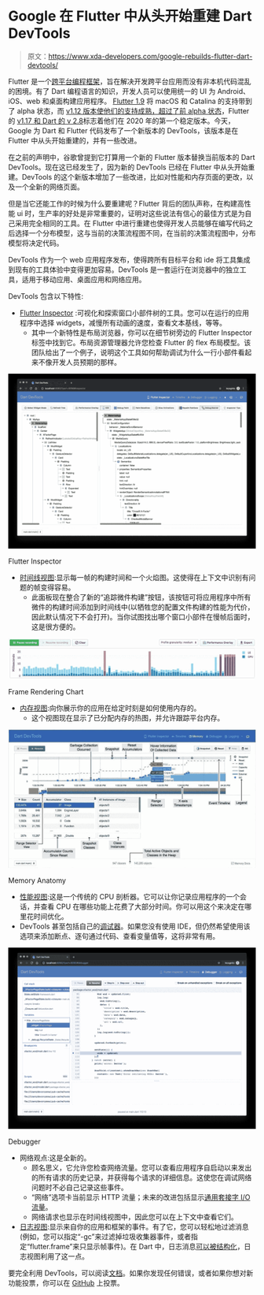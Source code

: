 # Google 在 Flutter 中从头开始重建 Dart DevTools

> 原文：<https://www.xda-developers.com/google-rebuilds-flutter-dart-devtools/>

Flutter 是一个[跨平台编程框架](https://www.xda-developers.com/flutter-1-0-is-now-available-stable-native-cross-platform-development/)，旨在解决开发跨平台应用而没有非本机代码混乱的困境。有了 Dart 编程语言的知识，开发人员可以使用统一的 UI 为 Android、iOS、web 和桌面构建应用程序。 [Flutter 1.9](https://www.xda-developers.com/flutter-19-web-repo-ios-13-macos-catalina-support-ml-code-completion-dart-25/) 将 macOS 和 Catalina 的支持带到了 alpha 状态，而 [v1.12 版本使他们的支持成熟，超过了前 alpha 状态](https://www.xda-developers.com/google-flutter-112-support-web-macos-more/)，Flutter 的 [v1.17 和 Dart 的 v 2.8](https://www.xda-developers.com/google-flutter-117-dart-2-8-stable-sdk-app-development/)标志着他们在 2020 年的第一个稳定版本。今天，Google 为 Dart 和 Flutter 代码发布了一个新版本的 DevTools，该版本是在 Flutter 中从头开始重建的，并有一些改进。

在之前的声明中，谷歌曾提到它打算用一个新的 Flutter 版本替换当前版本的 Dart DevTools。现在这已经发生了，因为新的 DevTools 已经在 Flutter 中从头开始重建。DevTools 的这个新版本增加了一些改进，比如对性能和内存页面的更改，以及一个全新的网络页面。

但是当它还能工作的时候为什么要重建呢？Flutter 背后的团队声称，在构建高性能 ui 时，生产率的好处是非常重要的，证明对这些说法有信心的最佳方式是为自己采用完全相同的工具。在 Flutter 中进行重建也使得开发人员能够在编写代码之后选择一个分布模型，这与当前的决策流程图不同，在当前的决策流程图中，分布模型将决定代码。

DevTools 作为一个 web 应用程序发布，使得跨所有目标平台和 ide 将工具集成到现有的工具体验中变得更加容易。DevTools 是一套运行在浏览器中的独立工具，适用于移动应用、桌面应用和网络应用。

DevTools 包含以下特性:

*   [Flutter Inspector](https://flutter.dev/docs/development/tools/devtools/inspector) :可视化和探索窗口小部件树的工具。您可以在运行的应用程序中选择 widgets，减慢所有动画的速度，查看文本基线，等等。
    *   其中一个新特性是布局浏览器，你可以在细节树旁边的 Flutter Inspector 标签中找到它。布局资源管理器允许您检查 Flutter 的 flex 布局模型。该团队给出了一个例子，说明这个工具如何帮助调试为什么一行小部件看起来不像开发人员预期的那样。

 <picture>![Flutter Inspector in DevTools](img/87a9a4d49503f90df6f2a44dd938517f.png)</picture> 

Flutter Inspector

*   [时间线视图](https://flutter.dev/docs/development/tools/devtools/timeline):显示每一帧的构建时间和一个火焰图。这使得在上下文中识别有问题的帧变得容易。
    *   此面板现在整合了新的“追踪微件构建”按钮，该按钮可将应用程序中所有微件的构建时间添加到时间线中(以牺牲您的配置文件构建的性能为代价，因此默认情况下不会打开)。当你试图找出哪个窗口小部件在慢帧后面时，这是很方便的。

 <picture>![](img/e84b50c6f923cce7159895f10b19bc9b.png)</picture> 

Frame Rendering Chart

*   [内存视图](https://flutter.dev/docs/development/tools/devtools/memory):向你展示你的应用在给定时刻是如何使用内存的。
    *   这个视图现在显示了已分配内存的热图，并允许跟踪平台内存。

 <picture>![](img/275f4afc4d2ecd663d41ec0d58de218c.png)</picture> 

Memory Anatomy

*   [性能视图](https://flutter.dev/docs/development/tools/devtools/performance):这是一个传统的 CPU 剖析器。它可以让你记录应用程序的一个会话，并查看 CPU 在哪些功能上花费了大部分时间。你可以用这个来决定在哪里花时间优化。
*   DevTools 甚至包括自己的[调试器](https://flutter.dev/docs/development/tools/devtools/debugger)。如果您没有使用 IDE，但仍然希望使用该选项来添加断点、逐句通过代码、查看变量值等，这将非常有用。

 <picture>![](img/ad4c18a80c5598c3c83a86961c945d4e.png)</picture> 

Debugger

*   网络观点:这是全新的。
    *   顾名思义，它允许您检查网络流量。您可以查看应用程序自启动以来发出的所有请求的历史记录，并获得每个请求的详细信息。这使您在调试网络问题时不必自己记录这些事件。
    *   “网络”选项卡当前显示 HTTP 流量；未来的改进包括显示[通用套接字 I/O 流量](https://github.com/flutter/devtools/issues/2044)。
    *   网络请求也显示在时间线视图中，因此您可以在上下文中查看它们。
*   [日志视图](https://flutter.dev/docs/development/tools/devtools/logging):显示来自你的应用和框架的事件。有了它，您可以轻松地过滤消息(例如，您可以指定“-gc”来过滤掉垃圾收集器事件，或者指定“flutter.frame”来只显示帧事件)。在 Dart 中，日志消息[可以被结构化](https://api.dart.dev/stable/dart-developer/log.html)，日志视图利用了这一点。

要完全利用 DevTools，可以阅读[文档](https://flutter.dev/docs/development/tools/devtools/overview)。如果你发现任何错误，或者如果你想对新功能投票，你可以在 [GitHub](https://github.com/flutter/devtools/issues) 上投票。